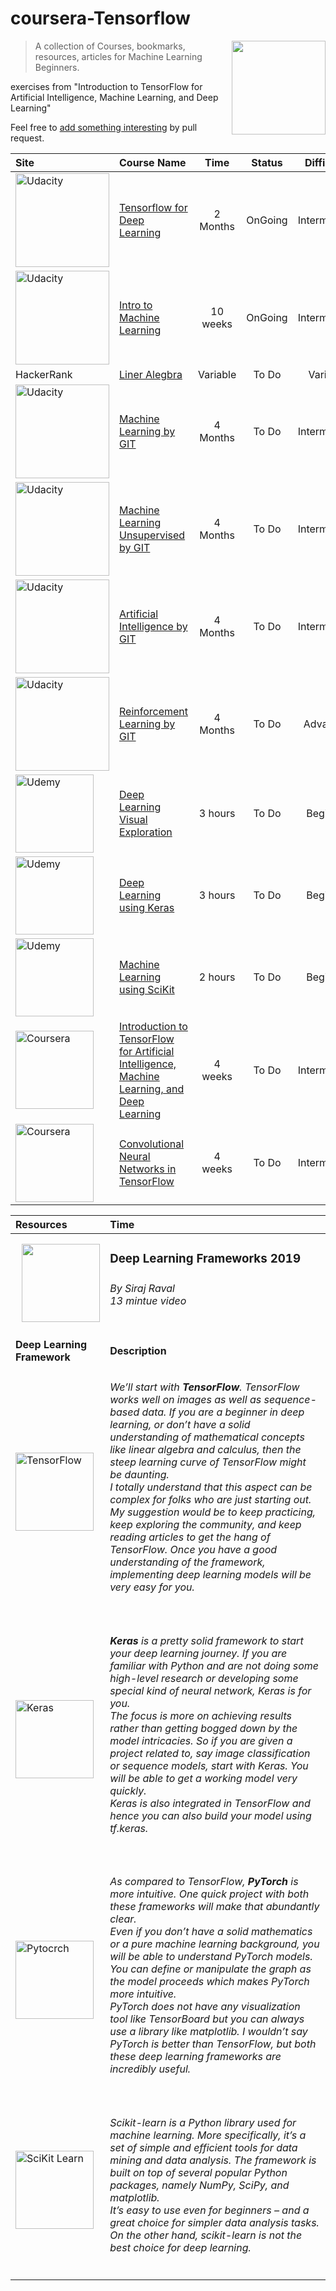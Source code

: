# coursera-Tensorflow

<a href="https://ai.google/">
  <img src="https://pbs.twimg.com/profile_images/993649592422907904/yD7LkqU2.jpg" align="right" width="150">
</a>

> A collection of Courses, bookmarks, resources, articles for Machine Learning Beginners.

exercises from "Introduction to TensorFlow for Artificial Intelligence, Machine Learning, and Deep Learning"

Feel free to [add something interesting](contributing.md) by pull request.

| Site       | Course Name                                                                   | Time      | Status  | Difficulty   |
| :--------- | :---------------------------------------------------------------------------- | :-------: | :-----: | :----------: |
| <img src="https://images.squarespace-cdn.com/content/5108795ce4b04beb3ec2886e/1550776903598-G2JSY8UJ22MJG86HNPOV/udacity-logo.jpg?format=500w&content-type=image%2Fjpeg" alt="Udacity" width="150"/>| [Tensorflow for Deep Learning](https://classroom.udacity.com/courses/ud187)   | 2 Months  | OnGoing | Intermediate |
|<img src="https://images.squarespace-cdn.com/content/5108795ce4b04beb3ec2886e/1550776903598-G2JSY8UJ22MJG86HNPOV/udacity-logo.jpg?format=500w&content-type=image%2Fjpeg" alt="Udacity" width="150"/>| [Intro to Machine Learning](https://classroom.udacity.com/courses/ud120)      | 10 weeks  | OnGoing | Intermediate |
| HackerRank | [Liner Alegbra](https://www.hackerrank.com/domains/mathematics?filters%5Bstatus%5D%5B%5D=unsolved&filters%5Bsubdomains%5D%5B%5D=linear-algebra-foundations)| Variable | To Do | Variable |
|<img src="https://images.squarespace-cdn.com/content/5108795ce4b04beb3ec2886e/1550776903598-G2JSY8UJ22MJG86HNPOV/udacity-logo.jpg?format=500w&content-type=image%2Fjpeg" alt="Udacity" width="150"/>| [Machine Learning by GIT](https://www.udacity.com/course/machine-learning--ud262) | 4 Months | To Do | Intermediate|
|<img src="https://images.squarespace-cdn.com/content/5108795ce4b04beb3ec2886e/1550776903598-G2JSY8UJ22MJG86HNPOV/udacity-logo.jpg?format=500w&content-type=image%2Fjpeg" alt="Udacity" width="150"/>| [Machine Learning Unsupervised by GIT](https://www.udacity.com/course/machine-learning-unsupervised-learning--ud741) | 4 Months | To Do | Intermediate |
|<img src="https://images.squarespace-cdn.com/content/5108795ce4b04beb3ec2886e/1550776903598-G2JSY8UJ22MJG86HNPOV/udacity-logo.jpg?format=500w&content-type=image%2Fjpeg" alt="Udacity" width="150"/>| [Artificial Intelligence by GIT](https://www.udacity.com/course/artificial-intelligence--ud954) | 4 Months | To Do |Intermediate|
|<img src="https://images.squarespace-cdn.com/content/5108795ce4b04beb3ec2886e/1550776903598-G2JSY8UJ22MJG86HNPOV/udacity-logo.jpg?format=500w&content-type=image%2Fjpeg" alt="Udacity" width="150"/>| [Reinforcement Learning by GIT](https://www.udacity.com/course/reinforcement-learning--ud600) | 4 Months | To Do |Advanced|
|<img src="http://www.gigapaper.ir/wp-content/uploads/2018/12/User-Password-Udemy-com.png" alt="Udemy" width="125"/>| [Deep Learning Visual Exploration](https://www.udemy.com/deep-learning-visual-exploration-for-deep-understanding/learn/lecture/9490360#overview) | 3 hours |To Do| Beginner |
|<img src="http://www.gigapaper.ir/wp-content/uploads/2018/12/User-Password-Udemy-com.png" alt="Udemy" width="125"/>| [Deep Learning using Keras](https://www.udemy.com/a-gentle-introduction-to-deep-learning-using-keras/learn/lecture/6799516#overview) | 3 hours |To Do| Beginner |
|<img src="http://www.gigapaper.ir/wp-content/uploads/2018/12/User-Password-Udemy-com.png" alt="Udemy" width="125"/>| [Machine Learning using SciKit](https://www.udemy.com/a-gentle-introduction-to-deep-learning-using-keras/learn/lecture/6799516#overview) | 2 hours |To Do| Beginner |
|<img src="https://banner2.kisspng.com/20180809/tbt/kisspng-coursera-logo-computer-icons-image-clip-art-best-educational-apps-for-iphone-7-2-17-best-revie-5b6c7a8518c936.6460947715338359091015.jpg" alt="Coursera" width="125"/>| [Introduction to TensorFlow for Artificial Intelligence, Machine Learning, and Deep Learning](https://www.coursera.org/learn/introduction-tensorflow/home/welcome) | 4 weeks |To Do| Intermediate |
|<img src="https://banner2.kisspng.com/20180809/tbt/kisspng-coursera-logo-computer-icons-image-clip-art-best-educational-apps-for-iphone-7-2-17-best-revie-5b6c7a8518c936.6460947715338359091015.jpg" alt="Coursera" width="125"/>| [Convolutional Neural Networks in TensorFlow](https://www.coursera.org/learn/convolutional-neural-networks-tensorflow/home/welcome) | 4 weeks |To Do| Intermediate |

| Resources                                                               | Time            |
| :---------------------------------------------------------------------- | :-------------- |
| <a href="https://www.youtube.com/watch?v=SJldOOs4vB8"><img src="https://www.freepnglogos.com/uploads/youtube-play-logo-png-images-5.png" align="right" width="125"></a>|<h3>Deep Learning Frameworks 2019<h3/><h6>By Siraj Raval<br>13 mintue video</h6> |
|||
| **Deep Learning Framework**                                             | **Description** |
|<img src="https://banner2.kisspng.com/20180629/kkz/kisspng-tensorflow-google-brain-machine-learning-deep-lear-machine-learning-5b35d7c0aac846.2026674915302552966995.jpg" alt="TensorFlow" width="125"/>|<h6>We’ll start with <b>TensorFlow</b>. TensorFlow works well on images as well as sequence-based data. If you are a beginner in deep learning, or don’t have a solid understanding of mathematical concepts like linear algebra and calculus, then the steep learning curve of TensorFlow might be daunting.<br>I totally understand that this aspect can be complex for folks who are just starting out. My suggestion would be to keep practicing, keep exploring the community, and keep reading articles to get the hang of TensorFlow. Once you have a good understanding of the framework, implementing deep learning models will be very easy for you.</h6>|
|<img src="https://keras.io/img/keras-logo-small.jpg" alt="Keras" width="125"/>|<h6><b>Keras</b> is a pretty solid framework to start your deep learning journey. If you are familiar with Python and are not doing some high-level research or developing some special kind of neural network, Keras is for you.<br>The focus is more on achieving results rather than getting bogged down by the model intricacies. So if you are given a project related to, say image classification or sequence models, start with Keras. You will be able to get a working model very quickly.<br>Keras is also integrated in TensorFlow and hence you can also build your model using tf.keras.</h6>|
|<img src="https://banner2.kisspng.com/20180505/vrq/kisspng-pytorch-recurrent-neural-network-deep-learning-mni-a-floating-5aedd5f7abe909.7547991515255362477042.jpg" alt="Pytocrch" width="125"/>|<h6>As compared to TensorFlow, <b>PyTorch</b> is more intuitive. One quick project with both these frameworks will make that abundantly clear.<br>Even if you don’t have a solid mathematics or a pure machine learning background, you will be able to understand PyTorch models. You can define or manipulate the graph as the model proceeds which makes PyTorch more intuitive.<br>PyTorch does not have any visualization tool like TensorBoard but you can always use a library like matplotlib. I wouldn’t say PyTorch is better than TensorFlow, but both these deep learning frameworks are incredibly useful.</h6>|
|<img src="https://upload.wikimedia.org/wikipedia/commons/thumb/0/05/Scikit_learn_logo_small.svg/1280px-Scikit_learn_logo_small.svg.png" alt="SciKit Learn" width="125"/>|<h6>Scikit-learn is a Python library used for machine learning. More specifically, it’s a set of simple and efficient tools for data mining and data analysis. The framework is  built on top of several popular Python packages, namely NumPy, SciPy, and matplotlib.<br>It’s easy to use even for beginners – and a great choice for simpler data analysis tasks.<br> On the other hand, scikit-learn is not the best choice for deep learning. </h6>|
